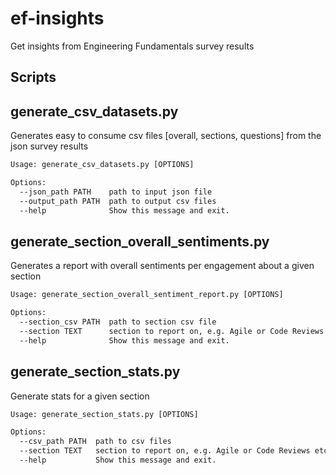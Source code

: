 # ef-insights
Get insights from Engineering Fundamentals survey results

## Scripts

## generate_csv_datasets.py

Generates easy to consume csv files [overall, sections, questions] from the json survey results

```cmd
Usage: generate_csv_datasets.py [OPTIONS]

Options:
  --json_path PATH    path to input json file
  --output_path PATH  path to output csv files
  --help              Show this message and exit.
```

## generate_section_overall_sentiments.py

Generates a report with overall sentiments per engagement about a given section

```cmd
Usage: generate_section_overall_sentiment_report.py [OPTIONS]

Options:
  --section_csv PATH  path to section csv file
  --section TEXT      section to report on, e.g. Agile or Code Reviews etc.
  --help              Show this message and exit.
```

## generate_section_stats.py

Generate stats for a given section

```cmd
Usage: generate_section_stats.py [OPTIONS]

Options:
  --csv_path PATH  path to csv files
  --section TEXT   section to report on, e.g. Agile or Code Reviews etc.
  --help           Show this message and exit.
```
